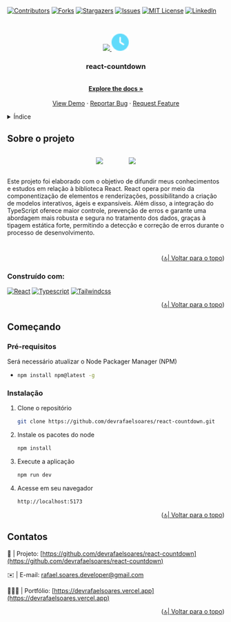<a name="readme-top"></a>

[![Contributors][contributors-shield]][contributors-url]
[![Forks][forks-shield]][forks-url]
[![Stargazers][stars-shield]][stars-url]
[![Issues][issues-shield]][issues-url]
[![MIT License][license-shield]][license-url]
[![LinkedIn][linkedin-shield]][linkedin-url]

<br />
<div align="center">
  <div>
  <a href="https://github.com/devrafaelsoares/react-countdown">

<img width="45px" src="https://cdn.jsdelivr.net/gh/devicons/devicon/icons/react/react-original.svg" /> <img width="40px" src="docs/images/countdown-icon.svg" />  
 </a>

  </div>

  <h3 align="center">react-countdown</h3>

  <p align="center">
    <br />
    <a href="https://github.com/devrafaelsoares/react-countdown"><strong>Explore the docs »</strong></a>
    <br />
    <br />
    <a href="https://github.com/devrafaelsoares/react-countdown">View Demo</a>
    ·
    <a href="https://github.com/devrafaelsoares/react-countdown/issues">Reportar Bug</a>
    ·
    <a href="https://github.com/devrafaelsoares/react-countdown/issues">Request Feature</a>
  </p>
</div>

<details>
  <summary>Índice</summary>
  <ol>
    <li>
      <a href="#sobre-o-projeto">Sobre o projeto</a>
      <ul>
        <li><a href="#construído-com">Construído com</a></li>
      </ul>
    </li>
    <li>
      <a href="#começando">Começando</a>
      <ul>
        <li><a href="#pré-requisitos">Pré-requisitos</a></li>
        <li><a href="#instalação">Instalação</a></li>
      </ul>
    </li>
    <li><a href="#contatos">Contatos</a></li>
  </ol>
</details>

## Sobre o projeto

<div>
  <div style="display: flex; justify-content: center; flex-direction: column; align-items: center; gap: 1em; padding: 1em 0">
    <div align="center">
      <img width="500px" src="docs/images/countdown-desktop.gif">
      &nbsp;&nbsp;&nbsp;&nbsp;&nbsp;&nbsp;&nbsp;&nbsp;&nbsp;&nbsp;&nbsp;&nbsp;&nbsp;
      <img width="150px" src="docs/images/countdown-mobile.gif">
  </div>
  <p>
  Este projeto foi elaborado com o objetivo de difundir meus conhecimentos e estudos em relação à biblioteca React. React opera por meio da componentização de elementos e renderizações, possibilitando a criação de modelos interativos, ágeis e expansíveis. Além disso, a integração do TypeScript oferece maior controle, prevenção de erros e garante uma abordagem mais robusta e segura no tratamento dos dados, graças à tipagem estática forte, permitindo a detecção e correção de erros durante o processo de desenvolvimento.
  </p>
</div>
  <p align="right">(<a href="#readme-top">🔝| Voltar para o topo</a>)</p>

### Construído com:

[![React][React.js]][React-url]
[![Typescript][Typescript.com]][Typescript-url]
[![Tailwindcss][Tailwindcss.com]][Tailwindcss-url]

<p align="right">(<a href="#readme-top">🔝| Voltar para o topo</a>)</p>

## Começando

### Pré-requisitos

Será necessário atualizar o Node Packager Manager (NPM)

-   ```sh
    npm install npm@latest -g
    ```

### Instalação

1. Clone o repositório
    ```sh
    git clone https://github.com/devrafaelsoares/react-countdown.git
    ```
2. Instale os pacotes do node
    ```sh
    npm install
    ```
3. Execute a aplicação

    ```js
    npm run dev
    ```

4. Acesse em seu navegador
    ```sh
    http://localhost:5173
    ```

<p align="right">(<a href="#readme-top">🔝| Voltar para o topo</a>)</p>

## Contatos

🔰 | Projeto: [https://github.com/devrafaelsoares/react-countdown](https://github.com/devrafaelsoares/react-countdown)

✉️ | E-mail: [rafael.soares.developer@gmail.com](mailto:rafael.soares.developer@gmail.com)

🧑🏾‍💻 | Portfólio: [https://devrafaelsoares.vercel.app](https://devrafaelsoares.vercel.app)

<p align="right">(<a href="#readme-top">🔝| Voltar para o topo</a>)</p>

[contributors-shield]: https://img.shields.io/github/contributors/devrafaelsoares/react-countdown.svg?style=for-the-badge
[contributors-url]: https://github.com/devrafaelsoares/react-countdown/graphs/contributors
[forks-shield]: https://img.shields.io/github/forks/devrafaelsoares/react-countdown.svg?style=for-the-badge
[forks-url]: https://github.com/devrafaelsoares/react-countdown/network/members
[stars-shield]: https://img.shields.io/github/stars/devrafaelsoares/react-countdown.svg?style=for-the-badge
[stars-url]: https://github.com/devrafaelsoares/react-countdown/stargazers
[issues-shield]: https://img.shields.io/github/issues/devrafaelsoares/react-countdown.svg?style=for-the-badge
[issues-url]: https://github.com/devrafaelsoares/react-countdown/issues
[license-shield]: https://img.shields.io/github/license/devrafaelsoares/react-countdown.svg?style=for-the-badge
[license-url]: https://github.com/devrafaelsoares/react-countdown/blob/master/LICENSE
[linkedin-shield]: https://img.shields.io/badge/-LinkedIn-black.svg?style=for-the-badge&logo=linkedin&colorB=555
[linkedin-url]: https://www.linkedin.com/in/rafael-henrique-soares-de-freitas-2a667a23a/
[React.js]: https://img.shields.io/badge/React-20232A?style=for-the-badge&logo=react&logoColor=61DAFB
[React-url]: https://reactjs.org/
[Tailwindcss.com]: https://img.shields.io/badge/tailwindcss-0769AD?style=for-the-badge&logo=tailwindcss&logoColor=white
[Tailwindcss-url]: https://tailwindcss.com/
[Typescript.com]: https://img.shields.io/badge/typescript-0769AD?style=for-the-badge&logo=typescript&logoColor=white
[Typescript-url]: https://www.typescriptlang.org/
